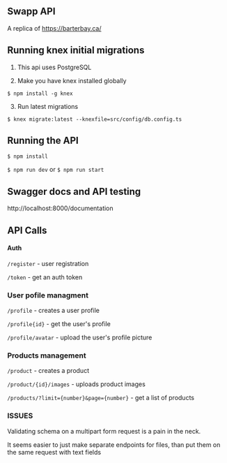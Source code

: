## Swapp API

A replica of https://barterbay.ca/


## Running knex initial migrations

1. This api uses PostgreSQL 

2. Make you have knex installed globally

`$ npm install -g knex`

3. Run latest migrations

`$ knex migrate:latest --knexfile=src/config/db.config.ts`

## Running the API

`$ npm install`

`$ npm run dev` or `$ npm run start`


## Swagger docs and API testing

http://localhost:8000/documentation




## API Calls

#### Auth

`/register` - user registration

`/token` - get an auth token


### User pofile managment

`/profile` - creates a user profile

`/profile{id}` - get the user's profile

`/profile/avatar` - upload the user's profile picture


### Products management

`/product` - creates a product

`/product/{id}/images` - uploads product images

`/products/?limit={number}&page={number}` - get a list of products



### ISSUES

Validating schema on a multipart form request is a pain in the neck.  

It seems easier to just make separate endpoints for files, than put them on the same request with text fields

